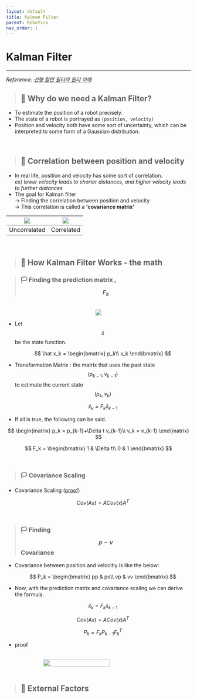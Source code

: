```yaml
---
layout: default
title: Kalman Filter
parent: Robotics
nav_order: 1
---
```


<style>
  .container{
    display: flex;
    flex-wrap: wrap;
    justify-content: space-around;
  }
</style>

<script src="https://polyfill.io/v3/polyfill.min.js?features=es6"></script>
<script id="MathJax-script" async src="https://cdn.jsdelivr.net/npm/mathjax@3/es5/tex-mml-chtml.js"></script>

# Kalman Filter

---

_Reference: [선형 칼만 필터의 원리 이해](https://gaussian37.github.io/ad-ose-lkf_basic/)_
<br>

> ## 🍇 Why do we need a Kalman Filter?

- To estimate the position of a robot precisely.
- The state of a robot is portrayed as `(position, velocity)`
- Position and velocity both have some sort of uncertainty, which can be interpreted to some form of a Gaussian distribution.

<br>

> ## 🍇 Correlation between position and velocity

- In real life, position and velocity has some sort of correlation.  
  _ex) lower velocity leads to shorter distances, and higher velocity leads to further distances_
- The goal for Kalman filter  
  → Finding the correlation between position and velocity  
  → This correlation is called a **'covariance matrix'**

| ![](https://gaussian37.github.io/assets/img/autodrive/ose/lkf_basic/01.png) | ![](https://gaussian37.github.io/assets/img/autodrive/ose/lkf_basic/02.png) |
| :-------------------------------------------------------------------------: | :-------------------------------------------------------------------------: |
|                                Uncorrelated                                 |                                 Correlated                                  |

<br>

> ## 🍇 How Kalman Filter Works - the math

> ### 🏳️ Finding the prediction matrix , $$F_k$$

<br>
<div class="container">
<img src="https://gaussian37.github.io/assets/img/autodrive/ose/lkf_basic/05.jpg">
</div>

- Let $$\hat x $$ be the state function.

  $$
  \hat x_k = \begin{bmatrix}
  p_k\\
  v_k
  \end{bmatrix}
  $$

- Transformation Matrix : the matrix that uses the past state $$(p_{k-1}, v_{k-1})$$ to estimate the current state $$(p_{k}, v_{k})$$

  $$
  \hat x_k = F_k \hat x_{k-1}
  $$

- If all is true, the following can be said.

$$
\begin{matrix}
p_k = p_{k-1}+\Delta t v_{k-1}\\
v_k = v_{k-1}
\end{matrix}
$$

$$
F_k = \begin{bmatrix}
1 & \Delta t\\
0 & 1
\end{bmatrix}
$$

<br>

> ### 🏳️ Covariance Scaling

- Covariance Scaling ([proof](https://dlsun.github.io/probability/cov-properties.html))

  $$
  Cov(Ax)=ACov(x)A^T
  $$

<br>

> ### 🏳️ Finding $$p-v$$ Covariance

- Covariance between position and velocitiy is like the below:

  $$
  P_k = \begin{bmatrix}
  pp & pv\\
  vp & vv
  \end{bmatrix}
  $$

- Now, with the prediction matrix and covariance scaling we can derive the formula.

  $$
  \hat x_k = F_k \hat x_{k-1}
  $$

  $$
  Cov(Ax)=ACov(x)A^T
  $$

  $$
  P_k = F_k P_{k-1}F_k^T
  $$

- proof
<br>
<div class="container">
  <img src="https://i.pinimg.com/564x/57/a1/a8/57a1a8bc70b56c22353e7813f09a89a1.jpg" width="60%">
</div>

<br>

> ## 🍇 External Factors
